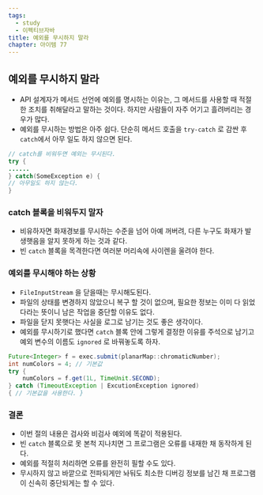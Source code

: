 ```yaml
---
tags:
  - study
  - 이펙티브자바
title: 예외를 무시하지 말라
chapter: 아이템 77
---
```

## 예외를 무시하지 말라
- API 설계자가 메서드 선언에 예외를 명시하는 이유는, 그 메서드를 사용할 때 적절한 조치를 취해달라고 말하는 것이다. 하지만 사람들이 자주 어기고 흘려버리는 경우가 많다.
- 예외를 무시하는 방법은 아주 쉽다. 단순히 메서드 호출을 `try-catch` 로 감싼 후 `catch`에서 아무 일도 하지 않으면 된다.
```java
// catch를 비워두면 예외는 무시된다. 
try { 
...... 
} catch(SomeException e) { 
// 아무일도 하지 않는다. 
}
```

### catch 블록을 비워두지 말자
- 비유하자면 화재경보를 무시하는 수준을 넘어 아예 꺼버려, 다른 누구도 화재가 발생햇음을 알지 못하게 하는 것과 같다.
- 빈 `catch` 블록을 목격한다면 여러분 머리속에 사이렌을 울려야 한다.

### 예외를 무시해야 하는 상황
- `FileInputStream` 을 닫을때는 무시해도된다.
- 파일의 상태를 변경하지 않았으니 복구 할 것이 없으며, 필요한 정보는 이미 다 읽었다라는 뜻이니 남은 작업을 중단할 이유도 없다.
- 파일을 닫지 못햇다는 사실을 로그로 남기는 것도 좋은 생각이다.
- 예외를 무시하기로 했다면 `catch` 블록 안에 그렇게 결정한 이유를 주석으로 남기고 예외 변수의 이름도 `ignored` 로 바꿔놓도록 하자.
```java
Future<Integer> f = exec.submit(planarMap::chromaticNumber); 
int numColors = 4; // 기본값 
try { 
	numColors = f.get(1L, TimeUnit.SECOND); 
} catch (TimeoutException | ExcutionException ignored) 
{ // 기본값을 사용한다. }
```
### 결론
- 이번 절의 내용은 검사와 비검사 예외에 똑같이 적용된다.
- 빈 `catch` 블록으로 못 본척 지나치면 그 프로그램은 오류를 내재한 채 동작하게 된다.
- 예외를 적절히 처리하면 오류를 완전히 필할 수도 있다.
- 무시하지 않고 바깥으로 전파되게만 놔둬도 최소한 디버깅 정보를 남긴 채 프로그램이 신속히 중단되게는 할 수 있다.